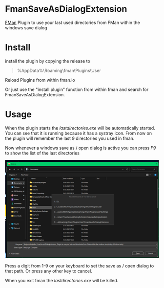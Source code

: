 # FmanSaveAsDialogExtension
[FMan](https://www.fman.io) Plugin to use your last used directories from FMan within the windows save dialog

# Install
install the plugin by copying the release to 
> %AppData%\Roaming\fman\Plugins\User

Reload Plugins from within fman.io

Or just use the "install plugin" function from within fman and search for FmanSaveAsDialogExtension.


# Usage
When the plugin starts the *lastdirectories.exe* will be automatically started.
You can see that it is running because it has a systray icon.
From now on the plugin will remember the last 9 directories you used in fman.

Now whenever a windows save as / open dialog is active you can press *F9* to show the list of the last directories

![plot](./media/screenshot_01.jpg)


Press a digit from 1-9 on your keyboard to set the save as / open dialog to that path.
Or press any other key to cancel.

When you exit fman the *lastdirectories.exe* will be killed.
